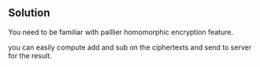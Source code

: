 ## Solution

You need to be familiar with paillier homomorphic encryption feature.

you can easily compute add and sub on the ciphertexts and send to server for the result.
